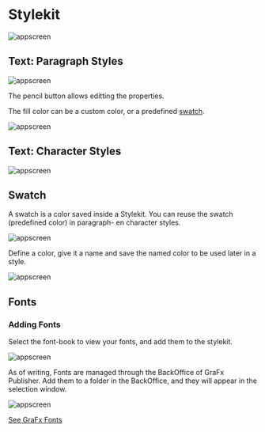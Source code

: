 # Stylekit

![appscreen](https://chilipublishdocs.imgix.net/GraFx_studio/ui_stylekit.png)

## Text: Paragraph Styles

![appscreen](https://chilipublishdocs.imgix.net/GraFx_studio/stylekit/ps1.png)

The pencil button allows editting the properties.

The fill color can be a custom color, or a predefined [swatch](/GraFx-Studio/concepts/stylekits/#swatch).

![appscreen](https://chilipublishdocs.imgix.net/GraFx_studio/stylekit/selectcolor.png)


## Text: Character Styles

![appscreen](https://chilipublishdocs.imgix.net/GraFx_studio/stylekit/characterstyle.png)

## Swatch

A swatch is a color saved inside a Stylekit. You can reuse the swatch (predefined color) in paragraph- en character styles.

![appscreen](https://chilipublishdocs.imgix.net/GraFx_studio/stylekit/swatch1.png)

Define a color, give it a name and save the named color to be used later in a style.

![appscreen](https://chilipublishdocs.imgix.net/GraFx_studio/stylekit/swatch2.png)

## Fonts

### Adding Fonts

Select the font-book to view your fonts, and add them to the stylekit.

![appscreen](https://chilipublishdocs.imgix.net/GraFx_studio/stylekit/fonts.png)

As of writing, Fonts are managed through the BackOffice of GraFx Publisher.
Add them to a folder in the BackOffice, and they will appear in the selection window.

![appscreen](https://chilipublishdocs.imgix.net/GraFx_studio/stylekit/fontselection.png)


[See GraFx Fonts](/GraFx-Fonts/)